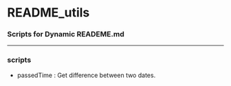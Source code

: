 # README_utils
### Scripts for Dynamic READEME.md

***

### scripts
- passedTime : Get difference between two dates.